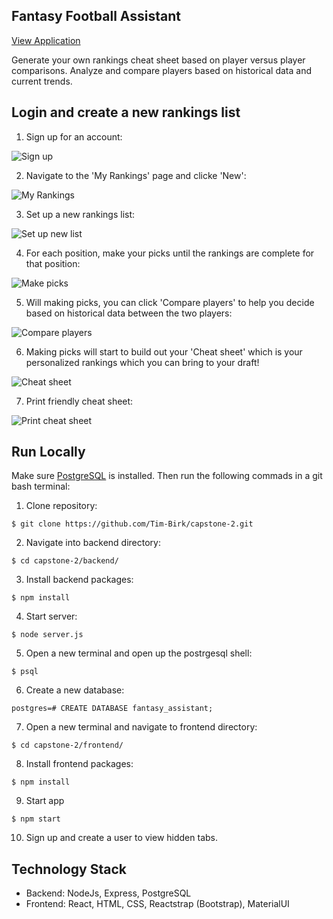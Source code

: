 ## Fantasy Football Assistant

[View Application](https://fantasy-football-assistant.surge.sh/)

Generate your own rankings cheat sheet based on player versus player comparisons. Analyze and compare players based on historical data and current trends.

## Login and create a new rankings list

1. Sign up for an account:

![Sign up](/screenshots/signup.PNG)

2. Navigate to the 'My Rankings' page and clicke 'New':

![My Rankings](/screenshots/myrankings.PNG)

3. Set up a new rankings list:

![Set up new list](/screenshots/setupnewlist.PNG)

4. For each position, make your picks until the rankings are complete for that position:

![Make picks](/screenshots/makepicks.PNG)

5. Will making picks, you can click 'Compare players' to help you decide based on historical data between the two players:

![Compare players](/screenshots/compareplayers.PNG)

6. Making picks will start to build out your 'Cheat sheet' which is your personalized rankings which you can bring to your draft!

![Cheat sheet](/screenshots/cheatsheet.PNG)

7. Print friendly cheat sheet:

![Print cheat sheet](/screenshots/cheatprint.PNG)

## Run Locally

Make sure [PostgreSQL](https://www.postgresql.org/) is installed. Then run the following commads in a git bash terminal:

1. Clone repository:

```
$ git clone https://github.com/Tim-Birk/capstone-2.git
```

2. Navigate into backend directory:

```
$ cd capstone-2/backend/
```

3. Install backend packages:

```
$ npm install
```

4. Start server:

```
$ node server.js
```

5. Open a new terminal and open up the postrgesql shell:

```
$ psql
```

6. Create a new database:

```
postgres=# CREATE DATABASE fantasy_assistant;
```

7. Open a new terminal and navigate to frontend directory:

```
$ cd capstone-2/frontend/
```

8. Install frontend packages:

```
$ npm install
```

9. Start app

```
$ npm start
```

10. Sign up and create a user to view hidden tabs.

## Technology Stack

- Backend: NodeJs, Express, PostgreSQL
- Frontend: React, HTML, CSS, Reactstrap (Bootstrap), MaterialUI
